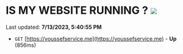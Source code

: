 # IS MY WEBSITE RUNNING ? [![](https://img.shields.io/static/v1?label=Sponsor&message=%E2%9D%A4&logo=GitHub&color=%23fe8e86)](https://github.com/sponsors/<username>)

Last updated: **7/13/2023, 5:40:55 PM**

- `GET` [https://youssefservice.me](https://youssefservice.me) - **Up** (856ms)
